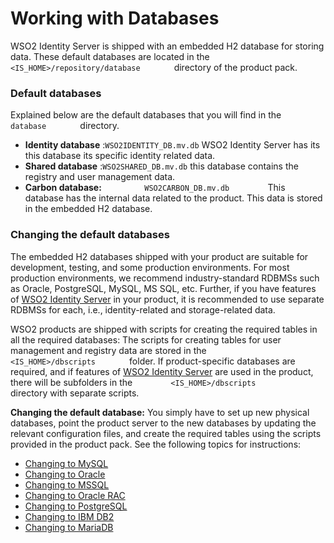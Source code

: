 # Working with Databases

WSO2 Identity Server is shipped with an embedded H2 database for storing
data. These default databases are located in the
`         <IS_HOME>/repository/database        ` directory of the
product pack.

### Default databases

Explained below are the default databases that you will find in the
`         database        ` directory.

-   **Identity database** :`WSO2IDENTITY_DB.mv.db` WSO2 Identity Server has its this database its specific identity 
    related data.
-   **Shared database** :`WSO2SHARED_DB.mv.db` this database contains the registry and
    user management data.
-   **Carbon database:** `          WSO2CARBON_DB.mv.db         ` This database has the 
    internal data related to the product. This data is stored in the embedded H2 database.

### Changing the default databases

The embedded H2 databases shipped with your product are suitable for
development, testing, and some production environments. For most
production environments, we recommend industry-standard RDBMSs such as
Oracle, PostgreSQL, MySQL, MS SQL, etc. Further, if you have features of
[WSO2 Identity Server](http://wso2.com/products/identity-server/)
in your product, it is recommended to use separate RDBMSs for each,
i.e., identity-related and storage-related data.

WSO2 products are shipped with scripts for creating the required tables
in all the required databases: The scripts for creating tables for user
management and registry data are stored in the
`         <IS_HOME>/dbscripts        ` folder. If product-specific
databases are required, and if features of [WSO2 Identity
Server](http://wso2.com/products/identity-server/) are used in the
product, there will be subfolders in the
`         <IS_HOME>/dbscripts        ` directory with separate
scripts.

**Changing the default database:** You simply have to set up new
physical databases, point the product server to the new databases by
updating the relevant configuration files, and create the required
tables using the scripts provided in the product pack. See the following
topics for instructions:

-   [Changing to MySQL](../../administer/changing-to-mysql)
-   [Changing to Oracle](../../administer/changing-to-oracle)
-   [Changing to MSSQL](../../administer/changing-to-mssql)
-   [Changing to Oracle RAC](../../administer/changing-to-oracle-rac)
-   [Changing to PostgreSQL](../../administer/changing-to-postgresql)
-   [Changing to IBM DB2](../../administer/changing-to-ibm-db2)
-   [Changing to MariaDB](../../administer/changing-to-mariadb)